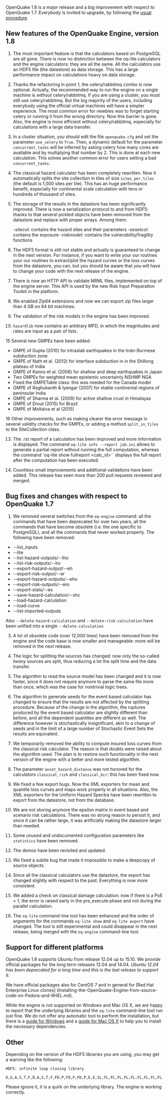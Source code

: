 OpenQuake 1.8 is a major release and a big improvement with respect
to OpenQuake 1.7. Everybody is invited to upgrade,
by following the [usual procedure](Installing-the-OpenQuake-Engine.md).

New features of the OpenQuake Engine, version 1.8
---------------------------------------------------

1. The most important feature is that the calculators based on
PostgreSQL are all gone. There is now no distinction between the oq-lite
calculators and the engine calculators: they are all the same.
All the calculators use an HDF5 file (the datastore) as data
storage. This has a large performance impact on calculations heavy
on data storage.

2. Thanks the refactoring in point 1, the celery/rabbitmq combo is now
optional. Actually, the recommended way to run the engine on a single
machine is *without* celery/rabbitmq. If you are using a cluster, you
must still use celery/rabbitmq. But the big majority of the users,
including everybody using the official virtual machines will have a
simpler experience. The most common error for newbies was to
forget starting celery or running it from the wrong directory. Now
this barrier is gone. Also, the engine is more efficient without
celery/rabbitmq, especially for calculations with a large data
transfer.

3. In a cluster situation, you should edit the file `openquake.cfg` and
set the parameter `use_celery` to `True`. Then, a dynamic default for the
parameter `concurrent_tasks` will be inferred by asking celery how many
cores are available and by multiplying that number by 2. This is done
at each new calculation. This solves another common error for users
setting a bad `concurrent_tasks`.

4. The classical hazard calculator has been completely rewritten. Now
it automatically splits the site collection in tiles of size
`sites_per_tiles` (the default is 1,000 sites per tile). This has an
huge performance benefit, especially for continental scale calculation
with tens or hundreds of thousand of sites.

5. The storage of the results in the datastore has been significantly
improved. There is now a serialization protocol to and from HDF5: thanks to that
several pickled objects have been removed from the datastore and replace
with proper arrays. Among them:

   -*sitecol*: contains the hazard sites and their parameters
   -*assetcol*: contains the exposure
   -*riskmodel*: contains the vulnerability/fragility functions

6. The HDF5 format is still *not* stable and actually is guaranteed
to change in the next version. For instance, if you want to write
your our routines your our routines to extract/plot the hazard curves
or the loss curves from the datastore, you can, but you should be
aware that you will have to change your code with the next release
of the engine.

8. There is now an HTTP API to validate NRML files, implemented on top
of the engine server. This API is used by the new Risk Input
Preparation Toolkit in the platform.

8. We enabled Zip64 extensions and now we can export zip files
larger than 4 GB on 64 bit machines.

4. The validation of the risk models in the engine has been
improved.

14. `hazardlib` now contains an arbitrary MFD, in which the magnitudes
and rates are input as a pair of lists.

15 Several new GMPEs have been added:

   + GMPE of Gupta (2010) for intraslab earthquakes in the Indo-Burmese subduction zone
   + GMPE of Nath et al. (2012) for interface subduction in in the Shillong plateau of India
   + GMPE of Kanno et al. (2006) for shallow and deep earthquakes in Japan
   + Two GMPEs for weighted mean epistemic uncertainty NSHMP NGA
   + Fixed the GMPETable class: this was needed for the Canada model
   + GMPE of Raghukanth & Iyengar (2007) for stable continental regions of peninsular India
   + GMPE of Sharma et al. (2009) for active shallow crust in Himalayas
   + GMPE of Drout (2015) for Brazil
   + GMPE of Moltalva et al (2015)

16 Other improvements, such as making clearer the error message
in several validity checks for the GMPEs, or adding a method `split_in_tiles`
to the SiteCollection class.

13. The .rst report of a calculation has been improved and more information is
displayed. The command `oq-lite info --report job.ini` allows to generate
a partial report without running the full computation, whereas the command
`oq-lite show fullreport <calc_id>`` displays the full report after the
computation has been executed.

19. Countless small improvements and additional validations have been
added. This release has seen more than 200 pull
requests reviewed and merged.

Bug fixes and changes with respect to OpenQuake 1.7
----------------------------------------------------

1. We removed several switches from the `oq-engine` command:
all the commands that have been deprecated for over two years, all
the commands that have become obsolete (i.e. the one specific
to PostgreSQL), and all the commands that never worked properly.
The following have been removed:

  + --list_inputs
  + --lite
  + --list-hazard-outputs/--lho
  + --list-risk-outputs/--lro
  + --export-hazard-output/--eh
  + --export-risk-output/--er
  + --export-hazard-outputs/--eho
  + --export-risk-outputs/--ero
  + --export-stats/--es
  + --save-hazard-calculation/--shc
  + --load-hazard-calculation
  + --load-curve
  + --list-imported-outputs

Also `--delete-hazard-calculation` and `--delete-risk-calculation` have
been unified into a single `--delete-calculation`.

3. A lot of obsolete code (over 12,000 lines) have been removed from the engine
and the code base is now smaller and manageable: more will be removed in the
next release.

5. The logic for splitting the sources has changed: now only the so-called
*heavy* sources are split, thus reducing a lot the split time and the
data transfer.

6. The algorithm to read the source model has been changed and it is now
faster, since it does not require anymore to parse the same file more
than once, which was the case for nontrivial logic trees.

6. The algorithm to generate seeds for the event based calculator has
changed to ensure that the results are not affected by the splitting
procedure. Because of the change in the algorithm, the ruptures
produced by the event based calculator are slightly different than
before, and all the dependent quantites are different as well.
The difference however is stochastically insignificant, akin to
a change of seeds and in the limit of a large number of Stochastic
Event Sets the results are equivalent.

2. We temporarily removed the ability to compute insured loss curves from
the classical risk calculator. The reason is that doubts were
raised about the algorithm used. The plan is to restore such functionality
in the next version of the engine with a better and more tested algorithm.

3. The parameter `asset_hazard_distance` was not honored for the
calculators `classical_risk` and `classical_bcr`: this has been
fixed now.

18. We fixed a few export bugs. Now the XML exporters for mean and
quantile loss curves and maps work properly in all situations. Also,
the XML exporters for the Uniform Hazard Spectra have been rewritten
to export from the datastore, not from the database.

6. We are not storing anymore the epsilon matrix in event based and
scenario risk calculations. There was no strong reason to persist it,
and since it can be rather large, it was artificially making the
datastore larger than needed.

8. Some unused and undocumented configuration parameters like `statistics`
have been removed.

9. The demos have been revisited and updated.

11. We fixed a subtle bug that made it impossible to make a deepcopy
of source objects.

12. Since all the classical calculators use the datastore, the
export has changed slightly with respect to the past. Everything
is now more consistent.

13. We added a check on classical damage calculation: now if there is
a PoE = 1, the error is raised early in the pre_execute phase and not
during the parallel calculation.

14. The `oq-lite` command-line tool has been enhanced and the order of
arguments for the commands `oq-lite show` and `oq-lite export` have changed.
The tool is still experimental and could disappear in the next release,
being merged with the `oq-engine` command-line tool.

Support for different platforms
----------------------------------------------------

OpenQuake 1.8 supports Ubuntu from release 12.04 up to 15.10.  We
provide official packages for the long term releases 12.04 and 14.04.
*Ubuntu 12.04 has been deprecated for a long time and this is the last
release to support it*.

We have official packages also for CentOS 7
and in general for [Red Hat Enterprise Linux clones]
(Installing-the-OpenQuake-Engine-from-source-code-on-Fedora-and-RHEL.md).

While the engine is not supported on Windows and Mac OS X, we are
happy to report that the underlying libraries and the
`oq-lite` command-line tool run just fine. We do not offer
any automatic tool to perform the installation, but there is
a [guide for Windows](Installing-OQ-Lite-on-Windows.md) and
a [guide for Mac OS X](Installing-OQ-Lite-on-MacOS.md) to help you
to install the necessary dependencies.

Other
------

Depending on the version of the HDF5 libraries you are using,
you may get a warning like the following:

```
HDF5: infinite loop closing library
      D,G,A,S,T,F,D,A,S,T,F,FD,P,FD,P,FD,P,E,E,SL,FL,FL,FL,FL,FL,FL,FL,FL,FL,FL,FL,FL,FL,FL,FL,FL,FL,FL,FL,FL,FL,FL,FL,FL,FL,FL,FL,FL,FL,FL,FL,FL,FL,FL,FL,FL,FL,FL,FL,FL,FL,FL,FL,FL,FL,FL,FL,FL,FL,FL,FL,FL,FL,FL,FL,FL,FL,FL,FL,FL,FL,FL,FL,FL,FL,FL,FL,FL,FL,FL,FL,FL,FL,FL,FL,FL,FL,FL,FL,FL,FL,FL,FL,FL,FL,FL,FL,FL,FL,FL,FL
```

Please ignore it, it is a quirk on the underlying library. The engine
is working correctly.

